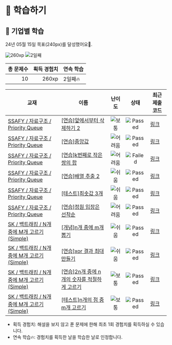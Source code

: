 # 📖 학습하기

## 🚀 기업별 학습
24년 05월 15일 목표(240px)를 달성했어요🥳.

![260xp](https://img.shields.io/badge/EXP-260xp-%235cb85c.svg?for-the-badge)
![2일째](https://img.shields.io/badge/연속학습-2일째-%23E34F26.svg?for-the-badge)

|총 문제수|획득 경험치|연속 학습|
|---:|---:|---|
10|260xp|2일째🔥|

|교재|이름|난이도|상태|최근 제출 코드|
|---|---|:---:|:---:|---|
|[SSAFY / 자료구조 / Priority Queue](https://www.codetree.ai/missions?missionId=20)|[[연습]앞에서부터 삭제하기 2](https://www.codetree.ai/missions/20/problems/delete-it-from-the-beginning-2)|![보통][medium]|![Passed][passed]|[링크](https://github.com/engineerjkk/codetree-TILs/blob/main/240515/%EC%95%9E%EC%97%90%EC%84%9C%EB%B6%80%ED%84%B0%20%EC%82%AD%EC%A0%9C%ED%95%98%EA%B8%B0%202/delete-it-from-the-beginning-2.py)|
|[SSAFY / 자료구조 / Priority Queue](https://www.codetree.ai/missions?missionId=20)|[[연습]중앙값](https://www.codetree.ai/missions/20/problems/median)|![어려움][hard]|![Passed][passed]|[링크](https://github.com/engineerjkk/codetree-TILs/blob/main/240515/%EC%A4%91%EC%95%99%EA%B0%92/median.py)|
|[SSAFY / 자료구조 / Priority Queue](https://www.codetree.ai/missions?missionId=20)|[[연습]k번째로 작은 쌍의 합](https://www.codetree.ai/missions/20/problems/sum-of-kth-smallest-pair)|![어려움][hard]|![Failed][failed]|[링크](https://github.com/engineerjkk/codetree-TILs/blob/main/240515/k%EB%B2%88%EC%A7%B8%EB%A1%9C%20%EC%9E%91%EC%9D%80%20%EC%8C%8D%EC%9D%98%20%ED%95%A9/sum-of-kth-smallest-pair.py)|
|[SSAFY / 자료구조 / Priority Queue](https://www.codetree.ai/missions?missionId=20)|[[연습]배열 추출 2](https://www.codetree.ai/missions/20/problems/array-extraction-2)|![쉬움][easy]|![Passed][passed]|[링크](https://github.com/engineerjkk/codetree-TILs/blob/main/240515/%EB%B0%B0%EC%97%B4%20%EC%B6%94%EC%B6%9C%202/array-extraction-2.py)|
|[SSAFY / 자료구조 / Priority Queue](https://www.codetree.ai/missions?missionId=20)|[[테스트]최솟값 3개](https://www.codetree.ai/missions/20/problems/top-3-smallest-number)|![쉬움][easy]|![Passed][passed]|[링크](https://github.com/engineerjkk/codetree-TILs/blob/main/240515/%EC%B5%9C%EC%86%9F%EA%B0%92%203%EA%B0%9C/top-3-smallest-number.py)|
|[SSAFY / 자료구조 / Priority Queue](https://www.codetree.ai/missions?missionId=20)|[[연습]정원 입장은 선착순](https://www.codetree.ai/missions/20/problems/admission-to-the-garden-is-on-a-first-come-first-served-basis)|![어려움][hard]|![Passed][passed]|[링크](https://github.com/engineerjkk/codetree-TILs/blob/main/240515/%EC%A0%95%EC%9B%90%20%EC%9E%85%EC%9E%A5%EC%9D%80%20%EC%84%A0%EC%B0%A9%EC%88%9C/admission-to-the-garden-is-on-a-first-come-first-served-basis.py)|
|[SK / 백트래킹 / N개 중에 M개 고르기(Simple)](https://www.codetree.ai/missions?missionId=18)|[[개념]n개 중에 m개 뽑기](https://www.codetree.ai/missions/18/problems/n-choose-m)|![쉬움][easy]|![Passed][passed]|[링크](https://github.com/engineerjkk/codetree-TILs/blob/main/240515/n%EA%B0%9C%20%EC%A4%91%EC%97%90%20m%EA%B0%9C%20%EB%BD%91%EA%B8%B0/n-choose-m.py)|
|[SK / 백트래킹 / N개 중에 M개 고르기(Simple)](https://www.codetree.ai/missions?missionId=18)|[[연습]xor 결과 최대 만들기](https://www.codetree.ai/missions/18/problems/max-of-xor)|![쉬움][easy]|![Passed][passed]|[링크](https://github.com/engineerjkk/codetree-TILs/blob/main/240515/xor%20%EA%B2%B0%EA%B3%BC%20%EC%B5%9C%EB%8C%80%20%EB%A7%8C%EB%93%A4%EA%B8%B0/max-of-xor.py)|
|[SK / 백트래킹 / N개 중에 M개 고르기(Simple)](https://www.codetree.ai/missions?missionId=18)|[[연습]2n개 중에 n개의 숫자를 적절하게 고르기](https://www.codetree.ai/missions/18/problems/choose-n-out-of-2n-properly)|![보통][medium]|![Passed][passed]|[링크](https://github.com/engineerjkk/codetree-TILs/blob/main/240515/2n%EA%B0%9C%20%EC%A4%91%EC%97%90%20n%EA%B0%9C%EC%9D%98%20%EC%88%AB%EC%9E%90%EB%A5%BC%20%EC%A0%81%EC%A0%88%ED%95%98%EA%B2%8C%20%EA%B3%A0%EB%A5%B4%EA%B8%B0/choose-n-out-of-2n-properly.py)|
|[SK / 백트래킹 / N개 중에 M개 고르기(Simple)](https://www.codetree.ai/missions?missionId=18)|[[테스트]n개의 점 중 m개 고르기](https://www.codetree.ai/missions/18/problems/choose-m-out-of-n-points)|![보통][medium]|![Passed][passed]|[링크](https://github.com/engineerjkk/codetree-TILs/blob/main/240515/n%EA%B0%9C%EC%9D%98%20%EC%A0%90%20%EC%A4%91%20m%EA%B0%9C%20%EA%B3%A0%EB%A5%B4%EA%B8%B0/choose-m-out-of-n-points.py)|


* 획득 경험치: 해설을 보지 않고 푼 문제에 한해 최초 1회 경험치를 획득하실 수 있습니다.
* 연속 학습🔥: 경험치를 획득한 날을 학습한 날로 인정합니다.










[b5]: https://img.shields.io/badge/Bronze_5-%235D3E31.svg
[b4]: https://img.shields.io/badge/Bronze_4-%235D3E31.svg
[b3]: https://img.shields.io/badge/Bronze_3-%235D3E31.svg
[b2]: https://img.shields.io/badge/Bronze_2-%235D3E31.svg
[b1]: https://img.shields.io/badge/Bronze_1-%235D3E31.svg
[s5]: https://img.shields.io/badge/Silver_5-%23394960.svg
[s4]: https://img.shields.io/badge/Silver_4-%23394960.svg
[s3]: https://img.shields.io/badge/Silver_3-%23394960.svg
[s2]: https://img.shields.io/badge/Silver_2-%23394960.svg
[s1]: https://img.shields.io/badge/Silver_1-%23394960.svg
[g5]: https://img.shields.io/badge/Gold_5-%23FFC433.svg
[g4]: https://img.shields.io/badge/Gold_4-%23FFC433.svg
[g3]: https://img.shields.io/badge/Gold_3-%23FFC433.svg
[g2]: https://img.shields.io/badge/Gold_2-%23FFC433.svg
[g1]: https://img.shields.io/badge/Gold_1-%23FFC433.svg
[p5]: https://img.shields.io/badge/Platinum_5-%2376DDD8.svg
[p4]: https://img.shields.io/badge/Platinum_4-%2376DDD8.svg
[p3]: https://img.shields.io/badge/Platinum_3-%2376DDD8.svg
[p2]: https://img.shields.io/badge/Platinum_2-%2376DDD8.svg
[p1]: https://img.shields.io/badge/Platinum_1-%2376DDD8.svg
[passed]: https://img.shields.io/badge/Passed-%23009D27.svg
[failed]: https://img.shields.io/badge/Failed-%23D24D57.svg
[easy]: https://img.shields.io/badge/쉬움-%235cb85c.svg?for-the-badge
[medium]: https://img.shields.io/badge/보통-%23FFC433.svg?for-the-badge
[hard]: https://img.shields.io/badge/어려움-%23D24D57.svg?for-the-badge